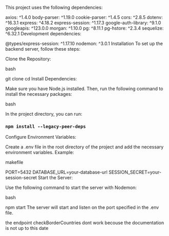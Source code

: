 This project uses the following dependencies:

axios: ^1.4.0
body-parser: ^1.19.0
cookie-parser: ^1.4.5
cors: ^2.8.5
dotenv: ^16.3.1
express: ^4.18.2
express-session: ^1.17.3
google-auth-library: ^9.1.0
googleapis: ^123.0.0
morgan: ^1.10.0
pg: ^8.11.1
pg-hstore: ^2.3.4
sequelize: ^6.32.1
Development dependencies:

@types/express-session: ^1.17.10
nodemon: ^3.0.1
Installation
To set up the backend server, follow these steps:

Clone the Repository:

bash

git clone <repository-url>
cd <repository-directory>
Install Dependencies:

Make sure you have Node.js installed. Then, run the following command to install the necessary packages:

bash

In the project directory, you can run:
### `npm install --legacy-peer-deps`
Configure Environment Variables:

Create a .env file in the root directory of the project and add the necessary environment variables. Example:

makefile

PORT=5432
DATABASE_URL=your-database-url
SESSION_SECRET=your-session-secret
Start the Server:

Use the following command to start the server with Nodemon:

bash

npm start
The server will start and listen on the port specified in the .env file.

the endpoint checkBorderCountries dont work becouse the documentation is not up to this date 
